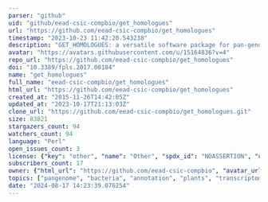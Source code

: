 ```yaml
---
parser: "github"
uid: "github/eead-csic-compbio/get_homologues"
url: "https://github.com/eead-csic-compbio/get_homologues"
timestamp: "2023-10-23 11:42:20.543238"
description: "GET_HOMOLOGUES: a versatile software package for pan-genome analysis"
avatar: "https://avatars.githubusercontent.com/u/15164836?v=4"
repo_url: "https://github.com/eead-csic-compbio/get_homologues"
doi: "10.3389/fpls.2017.00184"
name: "get_homologues"
full_name: "eead-csic-compbio/get_homologues"
html_url: "https://github.com/eead-csic-compbio/get_homologues"
created_at: "2015-11-26T14:42:05Z"
updated_at: "2023-10-17T21:13:03Z"
clone_url: "https://github.com/eead-csic-compbio/get_homologues.git"
size: 83821
stargazers_count: 94
watchers_count: 94
language: "Perl"
open_issues_count: 3
license: {"key": "other", "name": "Other", "spdx_id": "NOASSERTION", "url": null, "node_id": "MDc6TGljZW5zZTA="}
subscribers_count: 17
owner: {"html_url": "https://github.com/eead-csic-compbio", "avatar_url": "https://avatars.githubusercontent.com/u/15164836?v=4", "login": "eead-csic-compbio", "type": "User"}
topics: ["pangenome", "bacteria", "annotation", "plants", "transcriptome", "clustering", "fasta", "genbank", "pangene"]
date: "2024-08-17 14:23:39.076254"
---
```

